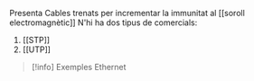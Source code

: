 Presenta Cables trenats per incrementar la immunitat al [[soroll electromagnètic]]
N'hi ha dos tipus de comercials:
1. [[STP]]
2. [[UTP]]

>[!info] Exemples
>Ethernet

